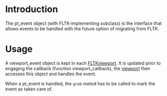 # Introduction #

The pt\_event object (with FLTK-implementing subclass) is the interface that allows events to be handled with the future option of migrating from FLTK.

# Usage #
A viewport\_event object is kept in each [FLTKviewport](FLTKviewport.md). It is updated prior to engaging the callback (function viewport\_callback), the [viewport](viewport.md) then accesses this object and handles the event.

When a pt\_event is handled, the `grab` metod has to be called to mark the event as taken care of.